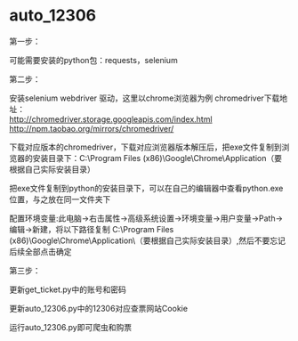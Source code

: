 # auto_12306  
第一步：  
  
可能需要安装的python包：requests，selenium  
  
第二步：  
  
安装selenium webdriver 驱动，这里以chrome浏览器为例
chromedriver下载地址：  
http://chromedriver.storage.googleapis.com/index.html  
http://npm.taobao.org/mirrors/chromedriver/  
  
下载对应版本的chromedriver，下载对应浏览器版本解压后，把exe文件复制到浏览器的安装目录下：C:\Program Files (x86)\Google\Chrome\Application（要根据自己实际安装目录） 
  
把exe文件复制到python的安装目录下，可以在自己的编辑器中查看python.exe位置，与之放在同一文件夹下  
  
配置环境变量:此电脑→右击属性→高级系统设置→环境变量→用户变量→Path→编辑→新建，将以下路径复制 C:\Program Files (x86)\Google\Chrome\Application\（要根据自己实际安装目录）,然后不要忘记后续全部点击确定  
  
第三步：  
  
更新get_ticket.py中的账号和密码  
  
更新auto_12306.py中的12306对应查票网站Cookie 
  
运行auto_12306.py即可爬虫和购票
